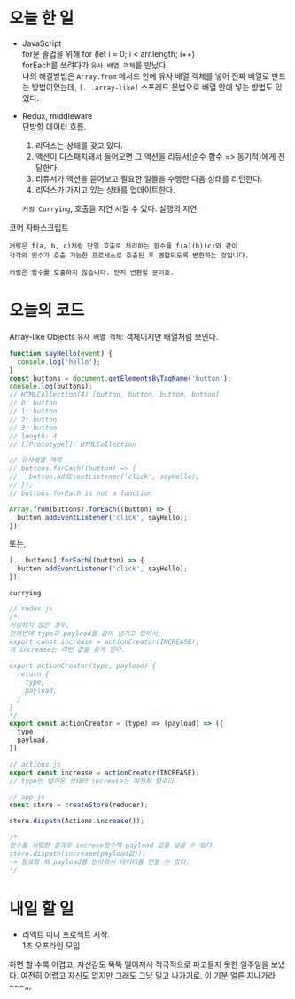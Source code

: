 # 오늘 한 일

- JavaScript  
  for문 졸업을 위해 for (let i = 0; i < arr.length; i++)  
  forEach를 쓰려다가 `유사 배열 객체`를 만났다.  
  나의 해결방법은 `Array.from` 메서드 안에 유사 배열 객체를 넣어 진짜 배열로 만드는 방법이었는데, `[...array-like]` 스프레드 문법으로 배열 안에 넣는 방법도 있었다.
- Redux, middleware  
  단방향 데이터 흐름.

  1. 리덕스는 상태를 갖고 있다.
  2. 액션이 디스패치돼서 들어오면 그 액션을 리듀서(순수 함수 => 동기적)에게 전달한다.
  3. 리듀서가 액션을 뜯어보고 필요한 일들을 수행한 다음 상태를 리턴한다.
  4. 리덕스가 가지고 있는 상태를 업데이트한다.

  `커링 Currying`, 호출을 지연 시킬 수 있다. 실행의 지연.

코어 자바스크립트

```
커링은 f(a, b, c)처럼 단일 호출로 처리하는 함수를 f(a)(b)(c)와 같이
각각의 인수가 호출 가능한 프로세스로 호출된 후 병합되도록 변환하는 것입니다.

커링은 함수를 호출하지 않습니다. 단지 변환할 뿐이죠.
```

# 오늘의 코드

Array-like Objects `유사 배열 객체`: 객체이지만 배열처럼 보인다.

```js
function sayHello(event) {
  console.log('hello');
}
const buttons = document.getElementsByTagName('button');
console.log(buttons);
// HTMLCollection(4) [button, button, button, button]
// 0: button
// 1: button
// 2: button
// 3: button
// length: 4
// [[Prototype]]: HTMLCollection

// 유사배열 객체
// buttons.forEach((button) => {
//   button.addEventListener('click', sayHello);
// });
// buttons.forEach is not a function

Array.from(buttons).forEach((button) => {
  button.addEventListener('click', sayHello);
});
```

또는,

```js
[...buttons].forEach((button) => {
  button.addEventListener('click', sayHello);
});
```

`currying`

```js
// redux.js
/*
커링하지 않은 경우,
한꺼번에 type과 payload를 같이 넘기고 있어서, 
export const increase = actionCreator(INCREASE);
의 increase는 리턴 값을 갖게 된다.

export actionCreator(type, payload) {
  return {
    type,
    payload,
  }
}
*/
export const actionCreator = (type) => (payload) => ({
  type,
  payload,
});

// actions.js
export const increase = actionCreator(INCREASE);
// type만 넘어온 상태라 increase는 여전히 함수다.

// app.js
const store = createStore(reducer);

store.dispath(Actions.increase());

/*
함수를 커링한 결과로 increse함수에 payload 값을 넣을 수 있다.
store.dispath(increase(payload값));
-> 필요할 때 payload를 받아와서 데이터를 만들 수 있다.
*/
```

# 내일 할 일

- 리액트 미니 프로젝트 시작.  
  1조 오프라인 모임

하면 할 수록 어렵고, 자신감도 뚝뚝 떨어져서 적극적으로 파고들지 못한 일주일을 보냈다. 여전히 어렵고 자신도 없지만 그래도 그냥 밀고 나가기로. 이 기분 얼른 지나가라~~~,,,
